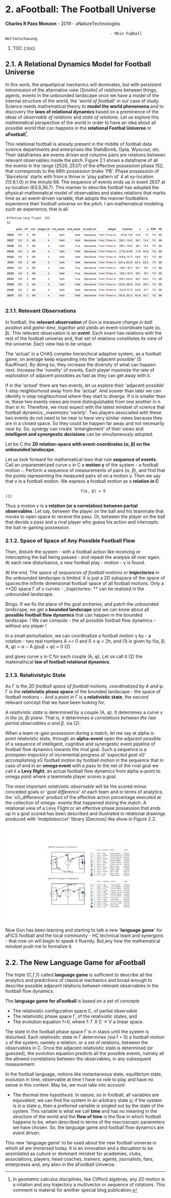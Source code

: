# 2. aFootball: The Football Universe

**Charles R Paez Monzon** - 2019 - aNatureTechnologies

                                                  - Mein Fuβball Weltanschauung

1. TOC
{:toc}

## 2.1. A Relational Dynamics Model for Football Universe
In this work, the arquetipical mechanics will dominates, but with persistent intromission of the alternative view [Smolin] of
_relations_ between things, agents, events in the unbounded landscape once we have a model of the internal structure of the 
world, the '_world of football_' in our case of study.
Science needs mathematical theory to **model the world phenomena** and to discovery the **laws of relational dynamics** based 
on a preminence of the ideas of _observable of relations_ and _state of relations_. Let us explore this mathematical 
perspective of the world in order to have an idea about all possible world that can happens in the **relational Footbal 
Universe** or **aFootball**[^1].

This relational football is already present in the middle of football data science departments and enterprises like StatsBomb,
Opta, Wyscout, etc. Their dataframes are events driven and columns pairs are relations between relevant observables inside the 
pitch. Figure 2.1 shows a dataframe of all the events in the range (2526..2537) of the effective possession phase 152, that 
corresponds to the 98th possession brake 'PB'. Phase possession of 'Barcelona' starts with from a throw in 'play pattern id' 4 
at xy-location (13.9,1.0) in the minute 68. The sequence of events ends up in event 2637 at xy-location (63.9,36.7). This 
manner to describe football has adopted the physical-mathematical model of observables and states relations that marks time as 
an event-driven variable, that adopts the manner footballers experience their football universe on the pitch. I am 
mathematical modeling such an experience, that is all.

![](/images/LevyFlightEffdf.png "Figure 2.1. ")

### 2.1.1. Relevant Observations

In football, the **relevant observation** of Gon is measure _change in ball position_ and _game-time_, _together_ and yields an
event-coordinate tuple (α, β). This relevant observation is an _**event**_. Each event has relations with the rest of the 
football universe and, that set of relations constitutes its _view_ of the universe. Each view has to be unique.

The 'actual' in a CHAS complex hierarchical adaptive system, as a football game, on average keep expanding into the 'adjacent 
possible' [S Kauffman]. By doing so, they increase the diversity of what can happen next. Increase the 'novelty' of events. 
Each player maximize the rate of exploration of adjacent possibles as fast as they can get away with it.

If in the '_actual_' there are two events, let us explore their 'adjacent possible' 1-step neighborhood away from the
'actual'. And sooner than later we can identify n-step neighborhood where they start to diverge. If n is smaller than m, these
two events views are more distinguishable from one another in n than in m. Therefore, we most expect with the latest mindset 
of science that football dynamics _maximizes '_variety_'. Two players associated with these two events do not need to be near
to have very similar views because they are in a closed space. So they could be happen far away and not necesarily near by.
So, synergy can  create 'entanglement' of their _views_ and **intelligent and synergestic decisions** can be simultaneously 
adopted.

Let be C the  **2D relation-space with event-coordinates (α, β) on the unbounded landscape**.

Let us look forward for mathematical laws that rule **sequence of events**. Call an unparametrized curve γ in C a **motion γ** 
of the system - a football motion -. Perform a sequence of measurements of pairs (α, β), and find that the points representing 
the measured pairs sit on a motion γ. Then we say that γ is a football motion. We express a football motion as a **relation in 
C**

                                     f(α, β) = 0                                           (1)

Thus a _motion γ_ is a **relation (or a correlation) between partial observables**. Let say, between the player on the ball 
and his teammate that moves to open space to receive the pass. Or, between the player on the ball that decide a pass and a 
rival player who guess his action and intercepts the ball re-gaining possession.

### 2.1.2. Space of Space of Any Possible Football Flow

Then, disturb the system - with a football action like receiving or intercepting the ball being passed - and repeat the 
analysis all over again. At each new disturbance, a new football play - motion - γ is found. 

At the end, The _space of sequences of football motions or **trajectories** in the unbounded landscape is limited_. It is just 
a 2D subspace of the space of spaces:the infinite dimensional football space of all football motions. Only a **2D space Γ of γ
curves - _trajectories- ** can be realized in the unbounded landscape.

Bingo. If we fix the place of the goal archeries, and patch the unbounded landscape; we get a **bounded landscape** and we can 
know about all **possible football flow dynamics** that can happen in the bounded landscape. ! We can compute - the all 
possible football flow dynamics - without any player !

In a small perturbation, we can coordinatize a football motion γ by - a rotation - two real numbers A >= 0 and 0 ≤ φ < 2π, and 
(1) is given by
                        f(α, β; A, φ) = α − A g(ωβ + φ) = 0                               (2)
                        
and gives curve γ in C for each couple (A, φ). Let us call it (2) the matemathical **law of football relational dynamics**.

### 2.1.3. Relativistyic State

As Γ is the *2D football space of football motions, coordinatized by A and φ*. Γ is the **relativistic phase space** of the 
bounded landscape - the space of football motions -. And a _point in Γ_ is a **relativistic state**, the second relevant 
concept that we have been looking for.

A _relativistic state_ is determined by a couple (A, φ). It determines a _curve γ in the (α, β) plane_. That is, it determines
_a correlations between the two partial observables α and β_, via (2).

When a team re-gain possession during a match, let me say at alpha α-point relativistic state, through an **alpha-event** open 
the adjacent possible of a sequence of intelligent, cognitive and synergestic event pipeline of football flow dynamics towards 
the rival goal. Such a sequence is a *protopian-trajectory* of incremental progress of '_expected goal_ xG' accomplishing xG 
football motion by football motion in the sequence that in case of end in an **omega event** with a pass to the net of the 
rival goal we call it a **Levy flight**, an actual football flow dynamics from alpha α-point to omega point where a teammate 
player scores a goal.

The most important _relativistic observable_ will be the scored minus conceded goals or '_goal difference_' of each team and
in terms of analytics, the 'xG_difference' product of the effective action porcentage executed at the collection of omega-
events that happened during the match. A relational view of a Levy Flight or an effective phase possession that ends up in a
goal scored has been described and illustrated in relational drawings produced with '_matplotsoccer_' library [Decroos] like
show in Figure 2.2.

![](/images/LevyFlights_BELENG_WC2018.png "Figure 2.2.")

Now Gon has been learning and starting to talk a new '**language game**' for aFICS football and the local community - HC 
technical team and synergons - that now on will begin to speak it fluently. But,any how the mathematical mindset push me to
formalize it.

## 2.2. The New Language Game for aFootball

The triple (C,Γ,f) called **language game** is sufficient to describe all the analytics and predictions of classical mechanics 
and broad enough to describe possible adjacent relations between relevant observables in the football flow dynamics. 

The **language game for aFootball** is based on a set of concepts

- The relativistic configuration space C, of partial observable
- The relativistic phase space Γ, of the relativistic states, and
- The evolution equation f=0, where f: Γ X C -> V a linear space.

The state in the football phase space Γ is in stasis until the system is disturbed. Each relativistic state in Γ determines 
(via f = 0) a football motion γ of the system, namely a relation, or a set of relations, between the observables in C. Once 
the adjacent relativistic state is determined (or guessed), the evolution equation predicts all the possible events, namely
all the allowed correlations between the observables, in any subsequent measurement.

In the football language, notions like instantaneous state, equilibrium state, evolution in time, observable at time t have 
no role to play and have no sense in this context. May be, we must take into account:

- The _thermal time hypothesis_. In nature, so in football, all variables are equivalent; we can find the system in an 
arbitrary state ρ; if the system is in a state ρ, then a preferred variable is singled out by the state of the system. This 
variable is what we call **time** and has no meaning in the structure of the world and the **flow of time** is the flow in 
which football happens to be, when described in terms of the macroscopic parameters we  have chosen. So, the language game and 
football flow dynamics are event driven.

This new 'language game' to be used about the new football universe in which all are immersed today. It is an innovation and
a disruption to be assimilated as culture or dominant mindset for academies, clubs, associations, players, head coaches, 
trainers, agents, journalists, fans, enterpreses and, any alien in the aFootball Universe. 

[^1]: In geometric calculus disciplines, like Clifford algebras, any 2D motion is a rotation and any trajectory a multivector 
or sequence of rotations. This comment is material for another special blog publication.
